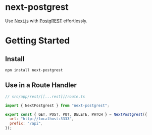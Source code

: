 # next-postgrest

Use [Next.js](https://nextjs.org/) with [PostgREST](https://postgrest.org/en/v12/) effortlessly.

# Getting Started

## Install

```
npm install next-postgrest
```

## Use in a Route Handler

```js
// src/app/rest/[[...rest]]/route.ts

import { NextPostgrest } from "next-postgrest";

export const { GET, POST, PUT, DELETE, PATCH } = NextPostgrest({
  url: "http://localhost:3333",
  prefix: "/api",
});
```
